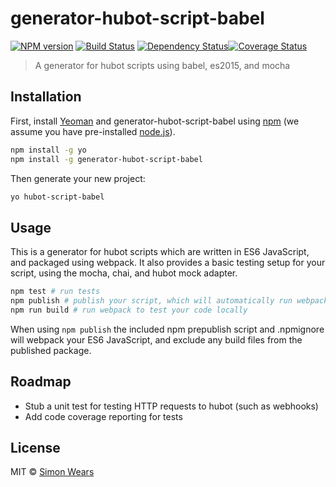 # generator-hubot-script-babel 
[![NPM version][npm-image]][npm-url] [![Build Status][travis-image]][travis-url] [![Dependency Status][daviddm-image]][daviddm-url][![Coverage Status][coveralls-image]][coveralls-url]
> A generator for hubot scripts using babel, es2015, and mocha

## Installation

First, install [Yeoman](http://yeoman.io) and generator-hubot-script-babel using [npm](https://www.npmjs.com/) (we assume you have pre-installed [node.js](https://nodejs.org/)).

```bash
npm install -g yo
npm install -g generator-hubot-script-babel
```

Then generate your new project:

```bash
yo hubot-script-babel
```

## Usage
This is a generator for hubot scripts which are written in ES6 JavaScript, and packaged using webpack. It also provides a basic testing setup for your script, using the mocha, chai, and hubot mock adapter. 

```bash
npm test # run tests
npm publish # publish your script, which will automatically run webpack
npm run build # run webpack to test your code locally
```

When using `npm publish` the included npm prepublish script and .npmignore will webpack your ES6 JavaScript, and exclude any build files from the published package.

## Roadmap
- Stub a unit test for testing HTTP requests to hubot (such as webhooks)
- Add code coverage reporting for tests


## License

MIT © [Simon Wears](https://github.com/munkyjunky)


[npm-image]: https://badge.fury.io/js/generator-hubot-script-babel.svg
[npm-url]: https://npmjs.org/package/generator-hubot-script-babel
[travis-image]: https://travis-ci.org/munkyjunky/generator-hubot-script-babel.svg?branch=master
[travis-url]: https://travis-ci.org/munkyjunky/generator-hubot-script-babel
[daviddm-image]: https://david-dm.org/munkyjunky/generator-hubot-script-babel.svg?theme=shields.io
[daviddm-url]: https://david-dm.org/munkyjunky/generator-hubot-script-babel
[coveralls-image]: https://coveralls.io/repos/github/munkyjunky/generator-hubot-script-babel/badge.svg?branch=feature/code-coverage
[coveralls-url]:https://coveralls.io/github/munkyjunky/generator-hubot-script-babel?branch=feature/code-coverage
